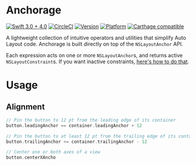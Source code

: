# Anchorage

[![Swift 3.0 + 4.0](https://img.shields.io/badge/Swift-3.0%20+%204.0-orange.svg?style=flat)](https://swift.org)
[![CircleCI](https://img.shields.io/circleci/project/github/Raizlabs/Anchorage/master.svg)](https://circleci.com/gh/Raizlabs/Anchorage)
[![Version](https://img.shields.io/cocoapods/v/Anchorage.svg?style=flat)](https://cocoadocs.org/docsets/Anchorage)
[![Platform](https://img.shields.io/cocoapods/p/Anchorage.svg?style=flat)](http://cocoapods.org/pods/Anchorage)
[![Carthage compatible](https://img.shields.io/badge/Carthage-compatible-4BC51D.svg?style=flat)](https://github.com/Carthage/Carthage)

A lightweight collection of intuitive operators and utilities that simplify Auto Layout code. Anchorage is built directly on top of the `NSLayoutAnchor` API.

Each expression acts on one or more `NSLayoutAnchor`s, and returns active `NSLayoutConstraint`s. If you want inactive constraints, [here's how to do that](#batching-constraints).

# Usage

## Alignment

```swift
// Pin the button to 12 pt from the leading edge of its container
button.leadingAnchor == container.leadingAnchor + 12

// Pin the button to at least 12 pt from the trailing edge of its container
button.trailingAnchor <= container.trailingAnchor - 12

// Center one or both axes of a view
button.centerXAncho